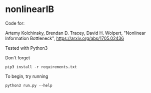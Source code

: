 # nonlinearIB
Code for:

Artemy Kolchinsky, Brendan D. Tracey, David H. Wolpert, "Nonlinear Information Bottleneck", https://arxiv.org/abs/1705.02436

Tested with Python3 

Don't forget 
```
pip3 install -r requirements.txt
```


To begin, try running
```
python3 run.py --help
```